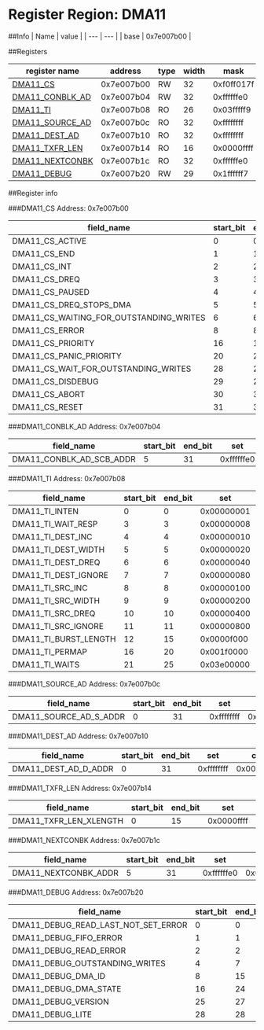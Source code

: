 # Register Region: DMA11


##Info
| Name | value |
| --- | --- |
| base | 0x7e007b00 |

##Registers

| register name | address | type | width | mask | reset |
| --- | --- | --- | --- | --- | --- |
| [DMA11_CS](#dma11_cs) | 0x7e007b00 | RW | 32 | 0xf0ff017f | 0000000000 |
| [DMA11_CONBLK_AD](#dma11_conblk_ad) | 0x7e007b04 | RW | 32 | 0xffffffe0 | 0000000000 |
| [DMA11_TI](#dma11_ti) | 0x7e007b08 | RO | 26 | 0x03fffff9 |  |
| [DMA11_SOURCE_AD](#dma11_source_ad) | 0x7e007b0c | RO | 32 | 0xffffffff |  |
| [DMA11_DEST_AD](#dma11_dest_ad) | 0x7e007b10 | RO | 32 | 0xffffffff |  |
| [DMA11_TXFR_LEN](#dma11_txfr_len) | 0x7e007b14 | RO | 16 | 0x0000ffff |  |
| [DMA11_NEXTCONBK](#dma11_nextconbk) | 0x7e007b1c | RO | 32 | 0xffffffe0 |  |
| [DMA11_DEBUG](#dma11_debug) | 0x7e007b20 | RW | 29 | 0x1ffffff7 | 0000000000 |

##Register info


###DMA11_CS
 Address: 0x7e007b00

| field_name | start_bit | end_bit | set | clear | reset |
| --- | --- | --- | --- | --- | --- |
| DMA11_CS_ACTIVE | 0 | 0 | 0x00000001 | 0xfffffffe | 0x0 |
| DMA11_CS_END | 1 | 1 | 0x00000002 | 0xfffffffd | 0x0 |
| DMA11_CS_INT | 2 | 2 | 0x00000004 | 0xfffffffb | 0x0 |
| DMA11_CS_DREQ | 3 | 3 | 0x00000008 | 0xfffffff7 | 0x0 |
| DMA11_CS_PAUSED | 4 | 4 | 0x00000010 | 0xffffffef | 0x0 |
| DMA11_CS_DREQ_STOPS_DMA | 5 | 5 | 0x00000020 | 0xffffffdf | 0x0 |
| DMA11_CS_WAITING_FOR_OUTSTANDING_WRITES | 6 | 6 | 0x00000040 | 0xffffffbf | 0x0 |
| DMA11_CS_ERROR | 8 | 8 | 0x00000100 | 0xfffffeff | 0x0 |
| DMA11_CS_PRIORITY | 16 | 19 | 0x000f0000 | 0xfff0ffff | 0x0 |
| DMA11_CS_PANIC_PRIORITY | 20 | 23 | 0x00f00000 | 0xff0fffff | 0x0 |
| DMA11_CS_WAIT_FOR_OUTSTANDING_WRITES | 28 | 28 | 0x10000000 | 0xefffffff | 0x0 |
| DMA11_CS_DISDEBUG | 29 | 29 | 0x20000000 | 0xdfffffff | 0x0 |
| DMA11_CS_ABORT | 30 | 30 | 0x40000000 | 0xbfffffff | 0x0 |
| DMA11_CS_RESET | 31 | 31 | 0x80000000 | 0x7fffffff | 0x0 |

###DMA11_CONBLK_AD
 Address: 0x7e007b04

| field_name | start_bit | end_bit | set | clear | reset |
| --- | --- | --- | --- | --- | --- |
| DMA11_CONBLK_AD_SCB_ADDR | 5 | 31 | 0xffffffe0 | 0x0000001f | 0x0 |

###DMA11_TI
 Address: 0x7e007b08

| field_name | start_bit | end_bit | set | clear | reset |
| --- | --- | --- | --- | --- | --- |
| DMA11_TI_INTEN | 0 | 0 | 0x00000001 | 0xfffffffe |  |
| DMA11_TI_WAIT_RESP | 3 | 3 | 0x00000008 | 0xfffffff7 |  |
| DMA11_TI_DEST_INC | 4 | 4 | 0x00000010 | 0xffffffef |  |
| DMA11_TI_DEST_WIDTH | 5 | 5 | 0x00000020 | 0xffffffdf |  |
| DMA11_TI_DEST_DREQ | 6 | 6 | 0x00000040 | 0xffffffbf |  |
| DMA11_TI_DEST_IGNORE | 7 | 7 | 0x00000080 | 0xffffff7f |  |
| DMA11_TI_SRC_INC | 8 | 8 | 0x00000100 | 0xfffffeff |  |
| DMA11_TI_SRC_WIDTH | 9 | 9 | 0x00000200 | 0xfffffdff |  |
| DMA11_TI_SRC_DREQ | 10 | 10 | 0x00000400 | 0xfffffbff |  |
| DMA11_TI_SRC_IGNORE | 11 | 11 | 0x00000800 | 0xfffff7ff |  |
| DMA11_TI_BURST_LENGTH | 12 | 15 | 0x0000f000 | 0xffff0fff |  |
| DMA11_TI_PERMAP | 16 | 20 | 0x001f0000 | 0xffe0ffff |  |
| DMA11_TI_WAITS | 21 | 25 | 0x03e00000 | 0xfc1fffff |  |

###DMA11_SOURCE_AD
 Address: 0x7e007b0c

| field_name | start_bit | end_bit | set | clear | reset |
| --- | --- | --- | --- | --- | --- |
| DMA11_SOURCE_AD_S_ADDR | 0 | 31 | 0xffffffff | 0x00000000 |  |

###DMA11_DEST_AD
 Address: 0x7e007b10

| field_name | start_bit | end_bit | set | clear | reset |
| --- | --- | --- | --- | --- | --- |
| DMA11_DEST_AD_D_ADDR | 0 | 31 | 0xffffffff | 0x00000000 |  |

###DMA11_TXFR_LEN
 Address: 0x7e007b14

| field_name | start_bit | end_bit | set | clear | reset |
| --- | --- | --- | --- | --- | --- |
| DMA11_TXFR_LEN_XLENGTH | 0 | 15 | 0x0000ffff | 0xffff0000 |  |

###DMA11_NEXTCONBK
 Address: 0x7e007b1c

| field_name | start_bit | end_bit | set | clear | reset |
| --- | --- | --- | --- | --- | --- |
| DMA11_NEXTCONBK_ADDR | 5 | 31 | 0xffffffe0 | 0x0000001f |  |

###DMA11_DEBUG
 Address: 0x7e007b20

| field_name | start_bit | end_bit | set | clear | reset |
| --- | --- | --- | --- | --- | --- |
| DMA11_DEBUG_READ_LAST_NOT_SET_ERROR | 0 | 0 | 0x00000001 | 0xfffffffe | 0x0 |
| DMA11_DEBUG_FIFO_ERROR | 1 | 1 | 0x00000002 | 0xfffffffd | 0x0 |
| DMA11_DEBUG_READ_ERROR | 2 | 2 | 0x00000004 | 0xfffffffb | 0x0 |
| DMA11_DEBUG_OUTSTANDING_WRITES | 4 | 7 | 0x000000f0 | 0xffffff0f | 0x0 |
| DMA11_DEBUG_DMA_ID | 8 | 15 | 0x0000ff00 | 0xffff00ff | 0x0 |
| DMA11_DEBUG_DMA_STATE | 16 | 24 | 0x01ff0000 | 0xfe00ffff | 0x0 |
| DMA11_DEBUG_VERSION | 25 | 27 | 0x0e000000 | 0xf1ffffff | 0x0 |
| DMA11_DEBUG_LITE | 28 | 28 | 0x10000000 | 0xefffffff | 0x0 |

